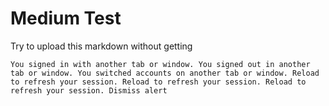 
Medium Test
===========

Try to upload this markdown without getting 

```
You signed in with another tab or window. You signed out in another tab or window. You switched accounts on another tab or window. Reload to refresh your session. Reload to refresh your session. Reload to refresh your session. Dismiss alert
```
